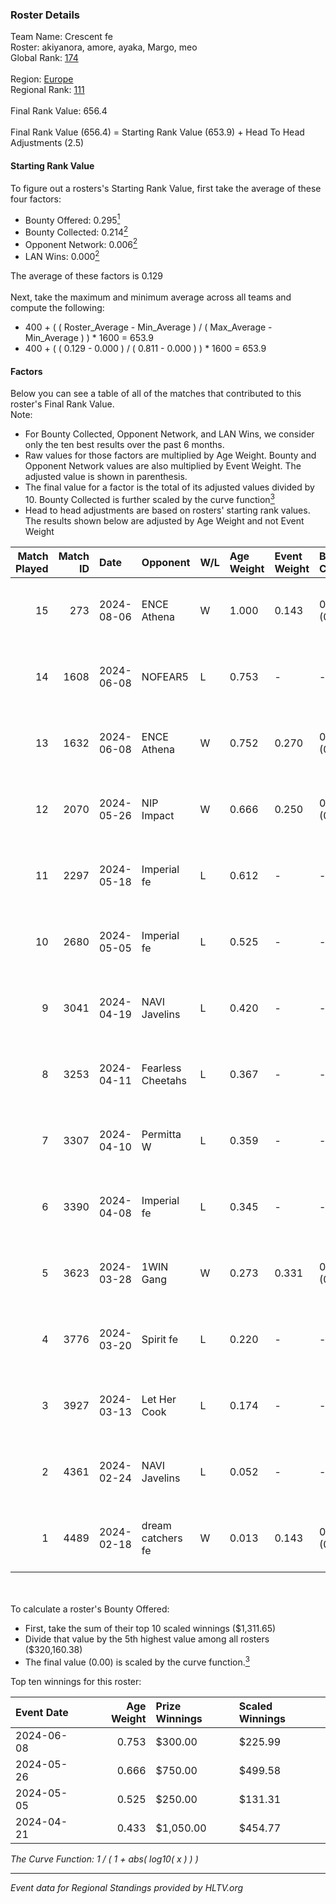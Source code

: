 ### Roster Details<br />
Team Name: Crescent fe<br />
Roster: akiyanora, amore, ayaka, Margo, meo<br />
Global Rank: [174](../../standings_global_2024_08_14.md)<br />
<br />
Region: [Europe]( ../../standings_europe_2024_08_14.md)<br />
Regional Rank: [111]( ../../standings_europe_2024_08_14.md)<br />
<br />
Final Rank Value:  656.4<br />
<br />
Final Rank Value (656.4) = Starting Rank Value (653.9) + Head To Head Adjustments (2.5)<br />

#### Starting Rank Value<br />
To figure out a rosters's Starting Rank Value, first take the average of these four factors:<br />
- Bounty Offered: 0.295[<sup>1</sup>](#table2)
- Bounty Collected: 0.214[<sup>2</sup>](#table1)
- Opponent Network: 0.006[<sup>2</sup>](#table1)
- LAN Wins: 0.000[<sup>2</sup>](#table1)

The average of these factors is 0.129<br />
<br />
Next, take the maximum and minimum average across all teams and compute the following:<br />
- 400 + ( ( Roster_Average - Min_Average ) / ( Max_Average - Min_Average ) ) * 1600 = 653.9
- 400 + ( ( 0.129 - 0.000 ) / ( 0.811 - 0.000 ) ) * 1600 = 653.9


#### Factors<br />
Below you can see a table of all of the matches that contributed to this roster's Final Rank Value.<br />
Note:<br />

- For Bounty Collected, Opponent Network, and LAN Wins, we consider only the ten best results over the past 6 months.
- Raw values for those factors are multiplied by Age Weight. Bounty and Opponent Network values are also multiplied by Event Weight. The adjusted value is shown in parenthesis.
- The final value for a factor is the total of its adjusted values divided by 10. Bounty Collected is further scaled by the curve function[<sup>3</sup>](#curveFunction)
- Head to head adjustments are based on rosters' starting rank values. The results shown below are adjusted by Age Weight and not Event Weight
<span id="table1"></span><br />


| Match Played | Match ID | Date       | Opponent          | W/L | Age Weight | Event Weight | Bounty Collected | Opponent Network | LAN Wins  | H2H Adj. | Roster                              |
| -: | -: | :- | :- | :- | :- | :- | :- | :- | :- | -: | :- |
|           15 |      273 | 2024-08-06 | ENCE Athena       | W   | 1.000      | 0.143        | 0.002 (0.000)    | 0.063 (0.009)    | 0 (0.000) |    13.65 | akiyanora, amore, ayaka, Margo, meo |
|           14 |     1608 | 2024-06-08 | NOFEAR5           | L   | 0.753      | -            | -                | -                | -         |   -11.39 | akiyanora, amore, ayaka, Margo, meo |
|           13 |     1632 | 2024-06-08 | ENCE Athena       | W   | 0.752      | 0.270        | 0.002 (0.000)    | 0.063 (0.013)    | 0 (0.000) |    10.78 | akiyanora, amore, ayaka, Margo, meo |
|           12 |     2070 | 2024-05-26 | NIP Impact        | W   | 0.666      | 0.250        | 0.007 (0.001)    | 0.205 (0.034)    | 0 (0.000) |    12.71 | akiyanora, amore, ayaka, Margo, meo |
|           11 |     2297 | 2024-05-18 | Imperial fe       | L   | 0.612      | -            | -                | -                | -         |    -2.18 | akiyanora, amore, ayaka, Margo, meo |
|           10 |     2680 | 2024-05-05 | Imperial fe       | L   | 0.525      | -            | -                | -                | -         |    -1.91 | akiyanora, amore, ayaka, Margo, meo |
|            9 |     3041 | 2024-04-19 | NAVI Javelins     | L   | 0.420      | -            | -                | -                | -         |    -3.72 | akiyanora, amore, ayaka, Margo, meo |
|            8 |     3253 | 2024-04-11 | Fearless Cheetahs | L   | 0.367      | -            | -                | -                | -         |    -5.26 | akiyanora, amore, ayaka, Margo, meo |
|            7 |     3307 | 2024-04-10 | Permitta W        | L   | 0.359      | -            | -                | -                | -         |    -8.03 | akiyanora, amore, ayaka, Margo, meo |
|            6 |     3390 | 2024-04-08 | Imperial fe       | L   | 0.345      | -            | -                | -                | -         |    -1.41 | akiyanora, amore, ayaka, Margo, meo |
|            5 |     3623 | 2024-03-28 | 1WIN Gang         | W   | 0.273      | 0.331        | 0.001 (0.000)    | 0.014 (0.001)    | 0 (0.000) |     4.18 | akiyanora, amore, ayaka, Margo, meo |
|            4 |     3776 | 2024-03-20 | Spirit fe         | L   | 0.220      | -            | -                | -                | -         |    -3.45 | akiyanora, amore, ayaka, Margo, meo |
|            3 |     3927 | 2024-03-13 | Let Her Cook      | L   | 0.174      | -            | -                | -                | -         |    -1.16 | akiyanora, amore, ayaka, Margo, meo |
|            2 |     4361 | 2024-02-24 | NAVI Javelins     | L   | 0.052      | -            | -                | -                | -         |    -0.52 | akiyanora, amore, ayaka, Margo, meo |
|            1 |     4489 | 2024-02-18 | dream catchers fe | W   | 0.013      | 0.143        | 0.015 (0.000)    | 0.201 (0.000)    | 0 (0.000) |     0.23 | akiyanora, amore, ayaka, Margo, meo |

<br />
<span id="table2"></span><br />
To calculate a roster's Bounty Offered:<br />

- First, take the sum of their top 10 scaled winnings ($1,311.65)
- Divide that value by the 5th highest value among all rosters ($320,160.38)
- The final value (0.00) is scaled by the curve function.[<sup>3</sup>](#curveFunction)

Top ten winnings for this roster:<br />

| Event Date | Age Weight | Prize Winnings | Scaled Winnings |
| :- | -: | :- | :- |
| 2024-06-08 |      0.753 | $300.00        | $225.99         |
| 2024-05-26 |      0.666 | $750.00        | $499.58         |
| 2024-05-05 |      0.525 | $250.00        | $131.31         |
| 2024-04-21 |      0.433 | $1,050.00      | $454.77         |


<span id="curveFunction"></span>_The Curve Function: 1 / ( 1 + abs( log10( x ) ) )_<br />

---
_Event data for Regional Standings provided by HLTV.org_<br />
